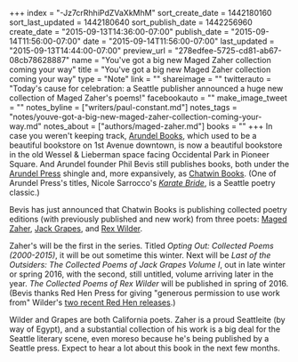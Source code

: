 +++
index = "-Jz7crRhhiPdZVaXkMhM"
sort_create_date = 1442180160
sort_last_updated = 1442180640
sort_publish_date = 1442256960
create_date = "2015-09-13T14:36:00-07:00"
publish_date = "2015-09-14T11:56:00-07:00"
date = "2015-09-14T11:56:00-07:00"
last_updated = "2015-09-13T14:44:00-07:00"
preview_url = "278edfee-5725-cd81-ab67-08cb78628887"
name = "You've got a big new Maged Zaher collection coming your way"
title = "You've got a big new Maged Zaher collection coming your way"
type = "Note"
link = ""
shareimage = ""
twitterauto = "Today's cause for celebration: a Seattle publisher announced a huge new collection of Maged Zaher's poems!"
facebookauto = ""
make_image_tweet = ""
notes_byline = ["writers/paul-constant.md"]
notes_tags = "notes/youve-got-a-big-new-maged-zaher-collection-coming-your-way.md"
notes_about = ["authors/maged-zaher.md"]
books = ""
+++
In case you weren't keeping track, [Arundel Books](http://www.arundelbookstores.com/home.html), which used to be a beautiful bookstore on 1st Avenue downtown, is now a beautiful bookstore in the old Wessel & Lieberman space facing Occidental Park in Pioneer Square. And Arundel founder Phil Bevis still publishes books, both under the [Arundel Press](http://www.arundelbookstores.com/publications.html) shingle and, more expansively, as [Chatwin Books](http://www.chatwinbooks.com/). (One of Arundel Press's titles, Nicole Sarrocco's [*Karate Bride*](http://www.karatebride.com/KB2.html), is a Seattle poetry classic.)

Bevis has just announced that Chatwin Books is publishing collected poetry editions (with previously published and new work) from three poets: [Maged Zaher](http://www.themonarchreview.org/three-poems-maged-zaher/), [Jack Grapes](http://jackgrapes.com/grapes_bio.php), and [Rex Wilder](http://www.poetryfoundation.org/bio/rex-wilder). 

Zaher's will be the first in the series. Titled *Opting Out: Collected Poems (2000-2015)*, it will be out sometime this winter. Next will be *Last of the Outsiders: The Collected Poems of Jack Grapes Volume I*, out in late winter or spring 2016, with the second, still untitled, volume arriving later in the year. *The Collected Poems of Rex Wilder* will be published in spring of 2016. (Bevis thanks Red Hen Press for giving "generous permission to use work from" Wilder's [two recent Red Hen releases](http://redhen.org/authors/?author_UUID=A51AE7E1-F163-8D36-18A2-B1BC736822A3).)

Wilder and Grapes are both California poets. Zaher is a proud Seattleite (by way of Egypt), and a substantial collection of his work is a big deal for the Seattle literary scene, even moreso because he's being published by a Seattle press. Expect to hear a lot about this book in the next few months.
